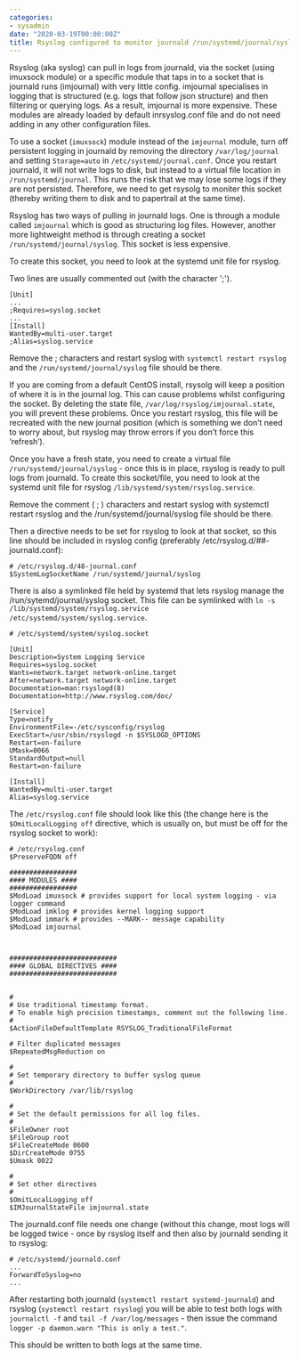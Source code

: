 ```yaml
---
categories:
- sysadmin
date: "2020-03-19T00:00:00Z"
title: Rsyslog configured to monitor journald /run/systemd/journal/syslog socket
---
```

Rsyslog (aka syslog) can pull in logs from journald, via the socket (using imuxsock module) or a specific module that taps in to a socket that is journald runs (imjournal) with very little config. imjournal specialises in logging that is structured (e.g. logs that follow json structure) and then filtering or querying logs. As a result, imjournal is more expensive.  These modules are already loaded by default inrsyslog.conf file and do not need adding in any other configuration files.

To use a socket (```imuxsock```) module instead of the ```imjournal``` module, turn off persistent logging in journald by removing the directory ```/var/log/journal``` and setting ```Storage=auto``` in ```/etc/systemd/journal.conf```. Once you restart journald, it will not write logs to disk, but instead to a virtual file location in ```/run/systemd/journal```. This runs the risk that we may lose some logs if they are not persisted. Therefore, we need to get rsysolg to moniter this socket (thereby writing them to disk and to papertrail at the same time).

Rsyslog has two ways of pulling in journald logs. One is through a module called ```imjournal``` which is good as structuring log files. However, another more lightweight method is through creating a socket ```/run/systemd/journal/syslog```. This socket is less expensive. 

To create this socket, you need to look at the systemd unit file for rsyslog. 

Two lines are usually commented out (with the character ';'). 
    
    [Unit]
    ...
    ;Requires=syslog.socket
    ...
    [Install]
    WantedBy=multi-user.target
    ;Alias=syslog.service

Remove the ; characters and restart syslog with ```systemctl restart rsyslog``` and the ```/run/systemd/journal/syslog``` file should be there.

If you are coming from a default CentOS install, rsysolg will keep a position of where it is in the journal log. This can cause problems whilst configuring the socket. By deleting the state file, ```/var/log/rsyslog/imjournal.state```, you will prevent these problems. Once you restart rsyslog, this file will be recreated with the new journal position (which is something we don’t need to worry about, but rsyslog may throw errors if you don’t force this ‘refresh’).

Once you have a fresh state, you need to create a virtual file ```/run/systemd/journal/syslog``` - once this is in place, rsyslog is ready to pull logs from journald. To create this socket/file, you need to look at the systemd unit file for rsyslog ```/lib/systemd/system/rsyslog.service```.

Remove the comment ( ; ) characters and restart syslog with systemctl restart rsyslog and the /run/systemd/journal/syslog file should be there.

Then a directive needs to be set for rsyslog to look at that socket, so this line should be included in rsyslog config (preferably /etc/rsyslog.d/##-journald.conf):
    
    # /etc/rsyslog.d/48-journal.conf
    $SystemLogSocketName /run/systemd/journal/syslog

There is also a symlinked file held by systemd that lets rsyslog manage the /run/sytemd/journal/syslog socket. This file can be symlinked with ```ln -s /lib/systemd/system/rsyslog.service /etc/systemd/system/syslog.service```.

    # /etc/systemd/system/syslog.socket
    
    [Unit]
    Description=System Logging Service
    Requires=syslog.socket
    Wants=network.target network-online.target
    After=network.target network-online.target
    Documentation=man:rsyslogd(8)
    Documentation=http://www.rsyslog.com/doc/
    
    [Service]
    Type=notify
    EnvironmentFile=-/etc/sysconfig/rsyslog
    ExecStart=/usr/sbin/rsyslogd -n $SYSLOGD_OPTIONS
    Restart=on-failure
    UMask=0066
    StandardOutput=null
    Restart=on-failure
    
    [Install]
    WantedBy=multi-user.target
    Alias=syslog.service

The ```/etc/rsyslog.conf``` file should look like this (the change here is the ```$OmitLocalLogging off``` directive, which is usually on, but must be off for the rsyslog socket to work):

    # /etc/rsyslog.conf
    $PreserveFQDN off
    
    #################
    #### MODULES ####
    #################
    $ModLoad imuxsock # provides support for local system logging - via logger command
    $ModLoad imklog # provides kernel logging support
    $ModLoad immark # provides --MARK-- message capability
    $ModLoad imjournal
    
    
    
    ###########################
    #### GLOBAL DIRECTIVES ####
    ###########################
    
    
    #
    # Use traditional timestamp format.
    # To enable high precision timestamps, comment out the following line.
    #
    $ActionFileDefaultTemplate RSYSLOG_TraditionalFileFormat
    
    # Filter duplicated messages
    $RepeatedMsgReduction on
    
    #
    # Set temporary directory to buffer syslog queue
    #
    $WorkDirectory /var/lib/rsyslog
    
    #
    # Set the default permissions for all log files.
    #
    $FileOwner root
    $FileGroup root
    $FileCreateMode 0600
    $DirCreateMode 0755
    $Umask 0022
    
    #
    # Set other directives
    #
    $OmitLocalLogging off
    $IMJournalStateFile imjournal.state

The journald.conf file needs one change (without this change, most logs will be logged twice - once by rsyslog itself and then also by journald sending it to rsyslog:

    # /etc/systemd/journald.conf
    ...
    ForwardToSyslog=no
    ...

After restarting both journald (```systemctl restart systemd-journald```) and rsyslog (```systemctl restart rsyslog```) you will be able to test both logs with ```journalctl -f``` and ```tail -f /var/log/messages``` - then issue the command ```logger -p daemon.warn "This is only a test."```.

This should be written to both logs at the same time.

